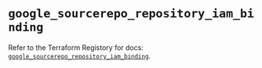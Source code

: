 # `google_sourcerepo_repository_iam_binding`

Refer to the Terraform Registory for docs: [`google_sourcerepo_repository_iam_binding`](https://registry.terraform.io/providers/hashicorp/google-beta/4.64.0/docs/resources/google_sourcerepo_repository_iam_binding).
